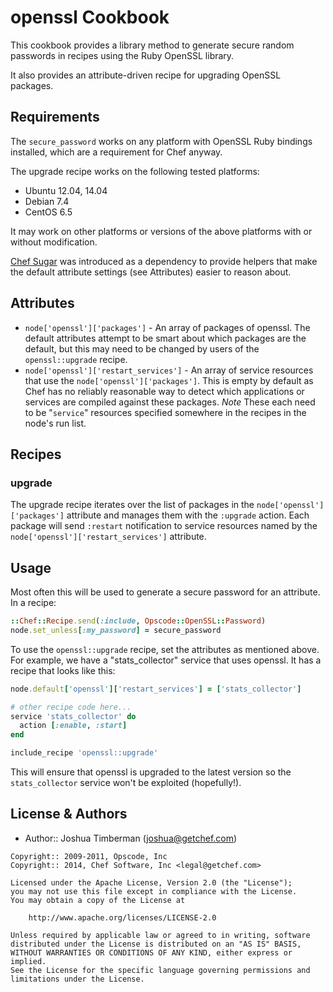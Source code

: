 openssl Cookbook
================

This cookbook provides a library method to generate secure random passwords in recipes using the Ruby OpenSSL library.

It also provides an attribute-driven recipe for upgrading OpenSSL packages.

Requirements
------------

The `secure_password` works on any platform with OpenSSL Ruby bindings installed, which are a requirement for Chef anyway.

The upgrade recipe works on the following tested platforms:

* Ubuntu 12.04, 14.04
* Debian 7.4
* CentOS 6.5

It may work on other platforms or versions of the above platforms with or without modification.

[Chef Sugar](https://github.com/sethvargo/chef-sugar) was introduced as a dependency to provide helpers that make the default attribute settings (see Attributes) easier to reason about.

Attributes
----------

* `node['openssl']['packages']` - An array of packages of openssl. The default attributes attempt to be smart about which packages are the default, but this may need to be changed by users of the `openssl::upgrade` recipe.
* `node['openssl']['restart_services']` - An array of service resources that use the `node['openssl']['packages']`. This is empty by default as Chef has no reliably reasonable way to detect which applications or services are compiled against these packages. *Note* These each need to be "`service`" resources specified somewhere in the recipes in the node's run list.

Recipes
-------

### upgrade

The upgrade recipe iterates over the list of packages in the `node['openssl']['packages']` attribute and manages them with the `:upgrade` action. Each package will send `:restart` notification to service resources named by the `node['openssl']['restart_services']` attribute.

Usage
-----

Most often this will be used to generate a secure password for an attribute. In a recipe:

```ruby
::Chef::Recipe.send(:include, Opscode::OpenSSL::Password)
node.set_unless[:my_password] = secure_password
```

To use the `openssl::upgrade` recipe, set the attributes as mentioned above. For example, we have a "stats_collector" service that uses openssl. It has a recipe that looks like this:

```ruby
node.default['openssl']['restart_services'] = ['stats_collector']

# other recipe code here...
service 'stats_collector' do
  action [:enable, :start]
end

include_recipe 'openssl::upgrade'
```

This will ensure that openssl is upgraded to the latest version so the `stats_collector` service won't be exploited (hopefully!).

License & Authors
-----------------

- Author:: Joshua Timberman (<joshua@getchef.com>)

```text
Copyright:: 2009-2011, Opscode, Inc
Copyright:: 2014, Chef Software, Inc <legal@getchef.com>

Licensed under the Apache License, Version 2.0 (the "License");
you may not use this file except in compliance with the License.
You may obtain a copy of the License at

    http://www.apache.org/licenses/LICENSE-2.0

Unless required by applicable law or agreed to in writing, software
distributed under the License is distributed on an "AS IS" BASIS,
WITHOUT WARRANTIES OR CONDITIONS OF ANY KIND, either express or implied.
See the License for the specific language governing permissions and
limitations under the License.
```

